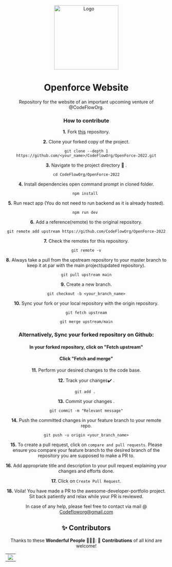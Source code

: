 <div align="center">
<img src="https://github.com/Ayush7614/OpenForce-2022/blob/main/src/Components/Image/logo%202.jpeg" alt="Logo" height ="auto" width="200" />
<br />
<h1>Openforce Website</h1>
<p>
Repository for the website of an important upcoming venture of @CodeFlowOrg.
</p>

### How to contribute


**1.**  Fork [this](https://github.com/CodeFlowOrg/OpenForce-2022.git) repository.

**2.**  Clone your forked copy of the project.

```
git clone --depth 1 https://github.com/<your_name>/CodeFlowOrg/OpenForce-2022.git
```

**3.** Navigate to the project directory :file_folder: .

```
cd CodeFlowOrg/OpenForce-2022
```

**4.** Install dependencies open command prompt in cloned folder.

```
npm install 
```

**5.** Run react app (You do not need to run backend as it is already hosted).

```
npm run dev 
```

**6.** Add a reference(remote) to the original repository.

```
git remote add upstream https://github.com/CodeFlowOrg/OpenForce-2022
```

**7.** Check the remotes for this repository.
```
git remote -v
```


**8.** Always take a pull from the upstream repository to your master branch to keep it at par with the main project(updated repository).

```
git pull upstream main
```

**9.** Create a new branch.

```
git checkout -b <your_branch_name>
```

**10.** Sync your fork or your local repository with the origin repository.

```
git fetch upstream
```
```
git merge upstream/main
```

### Alternatively, Sync your forked repository on Github:
#### In your forked repository, click on "Fetch upstream"
#### Click "Fetch and merge"

	
**11.** Perform your desired changes to the code base.


**12.** Track your changes:heavy_check_mark: .

```
git add . 
```

**13.** Commit your changes .

```
git commit -m "Relevant message"
```

**14.** Push the committed changes in your feature branch to your remote repo.
```
git push -u origin <your_branch_name>
```

**15.** To create a pull request, click on `compare and pull requests`. Please ensure you compare your feature branch to the desired branch of the repository you are supposed to make a PR to.


**16.** Add appropriate title and description to your pull request explaining your changes and efforts done.


**17.** Click on `Create Pull Request`.


**18.** Voila! You have made a PR to the awesome-developer-portfolio project. Sit back patiently and relax while your PR is reviewed. 

 In case of any help, please feel free to contact via mail @ Codefloworg@gmail.com
 
<h2 align=center> ✨ Contributors </h2>


Thanks to these **Wonderful People** 👨🏻‍💻:      🚀 **Contributions** of all kind are welcome! 

<table>
	<tr>
		 <td>
  <a href="https://github.com/CodeFlowOrg/OpenForce-2022/graphs/contributors">
  <img src="https://contrib.rocks/image?repo=CodeFlowOrg/OpenForce-2022" />
  </a>
		</td>
	</tr>
</table>

